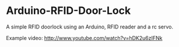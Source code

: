 Arduino-RFID-Door-Lock
======================

A simple RFID doorlock using an Arduino, RFID reader and a rc servo.

Example video:
http://www.youtube.com/watch?v=hDK2u6zIFNk
